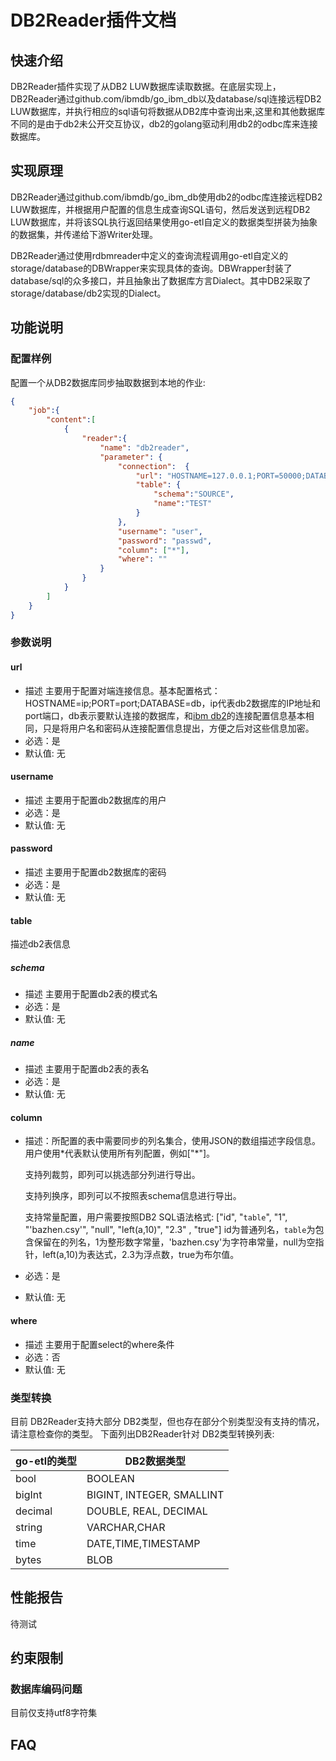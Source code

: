 # DB2Reader插件文档

## 快速介绍

DB2Reader插件实现了从DB2 LUW数据库读取数据。在底层实现上，DB2Reader通过github.com/ibmdb/go_ibm_db以及database/sql连接远程DB2 LUW数据库，并执行相应的sql语句将数据从DB2库中查询出来,这里和其他数据库不同的是由于db2未公开交互协议，db2的golang驱动利用db2的odbc库来连接数据库。

## 实现原理

DB2Reader通过github.com/ibmdb/go_ibm_db使用db2的odbc库连接远程DB2 LUW数据库，并根据用户配置的信息生成查询SQL语句，然后发送到远程DB2 LUW数据库，并将该SQL执行返回结果使用go-etl自定义的数据类型拼装为抽象的数据集，并传递给下游Writer处理。

DB2Reader通过使用rdbmreader中定义的查询流程调用go-etl自定义的storage/database的DBWrapper来实现具体的查询。DBWrapper封装了database/sql的众多接口，并且抽象出了数据库方言Dialect。其中DB2采取了storage/database/db2实现的Dialect。

## 功能说明

### 配置样例

配置一个从DB2数据库同步抽取数据到本地的作业:

```json
{
    "job":{
        "content":[
            {
                "reader":{
                    "name": "db2reader",
                    "parameter": {
                        "connection":  {
                            "url": "HOSTNAME=127.0.0.1;PORT=50000;DATABASE=db",
                            "table": {
                                "schema":"SOURCE",
                                "name":"TEST"
                            }
                        },
                        "username": "user",
                        "password": "passwd",
                        "column": ["*"],
                        "where": ""
                    }
                }
            }
        ]
    }
}
```

### 参数说明

#### url

- 描述 主要用于配置对端连接信息。基本配置格式：HOSTNAME=ip;PORT=port;DATABASE=db，ip代表db2数据库的IP地址和port端口，db表示要默认连接的数据库，和[ibm db2](https://github.com/ibmdb/go_ibm_db)的连接配置信息基本相同，只是将用户名和密码从连接配置信息提出，方便之后对这些信息加密。
- 必选：是
- 默认值: 无

#### username

- 描述 主要用于配置db2数据库的用户
- 必选：是
- 默认值: 无

#### password

- 描述 主要用于配置db2数据库的密码
- 必选：是
- 默认值: 无

#### table

描述db2表信息

##### schema

- 描述 主要用于配置db2表的模式名
- 必选：是
- 默认值: 无

##### name

- 描述 主要用于配置db2表的表名
- 必选：是
- 默认值: 无

#### column

- 描述：所配置的表中需要同步的列名集合，使用JSON的数组描述字段信息。用户使用*代表默认使用所有列配置，例如["\*"]。

  支持列裁剪，即列可以挑选部分列进行导出。

  支持列换序，即列可以不按照表schema信息进行导出。

  支持常量配置，用户需要按照DB2 SQL语法格式: ["id", "`table`", "1", "'bazhen.csy'", "null", "left(a,10)", "2.3" , "true"] id为普通列名，`table`为包含保留在的列名，1为整形数字常量，'bazhen.csy'为字符串常量，null为空指针，left(a,10)为表达式，2.3为浮点数，true为布尔值。

- 必选：是

- 默认值: 无

#### where

- 描述 主要用于配置select的where条件
- 必选：否
- 默认值: 无

### 类型转换

目前  DB2Reader支持大部分  DB2类型，但也存在部分个别类型没有支持的情况，请注意检查你的类型。
下面列出DB2Reader针对  DB2类型转换列表:

| go-etl的类型 | DB2数据类型               |
| ------------ | ------------------------- |
| bool         | BOOLEAN                   |
| bigInt       | BIGINT, INTEGER, SMALLINT |
| decimal      | DOUBLE, REAL, DECIMAL     |
| string       | VARCHAR,CHAR              |
| time         | DATE,TIME,TIMESTAMP       |
| bytes        | BLOB                      |

## 性能报告

待测试

## 约束限制

### 数据库编码问题
目前仅支持utf8字符集

## FAQ

